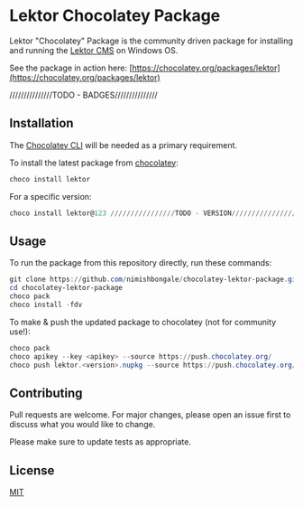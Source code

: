 ﻿# Lektor Chocolatey Package

Lektor "Chocolatey" Package is the community driven package for installing and running the [Lektor CMS](https://www.getlektor.com/) on Windows OS. 

See the package in action here: [https://chocolatey.org/packages/lektor](https://chocolatey.org/packages/lektor)

///////////////TODO - BADGES///////////////

## Installation

The [Chocolatey CLI]() will be needed as a primary requirement.

To install the latest package from [chocolatey](https://chocolatey.org):

```powershell
choco install lektor
```

For a specific version:

```powershell
choco install lektor@123 ////////////////TODO - VERSION//////////////////
```

## Usage

To run the package from this repository directly, run these commands:

```powershell
git clone https://github.com/nimishbongale/chocolatey-lektor-package.git
cd chocolatey-lektor-package
choco pack
choco install -fdv 
```

To make & push the updated package to chocolatey (not for community use!):

```powershell
choco pack
choco apikey --key <apikey> --source https://push.chocolatey.org/
choco push lektor.<version>.nupkg --source https://push.chocolatey.org/
```

## Contributing
Pull requests are welcome. For major changes, please open an issue first to discuss what you would like to change.

Please make sure to update tests as appropriate.

## License
[MIT](https://choosealicense.com/licenses/mit/)

